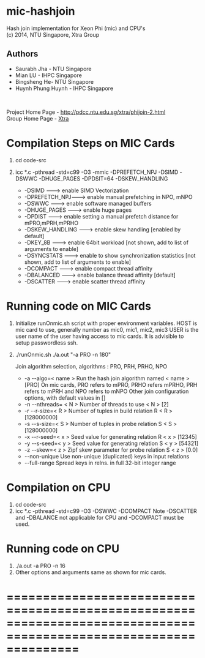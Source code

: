 mic-hashjoin
============
Hash join implementation for Xeon Phi (mic) and CPU's
<br>
(c) 2014, NTU Singapore, Xtra Group

Authors
-------

* Saurabh Jha - NTU Singapore
* Mian LU - IHPC Singapore
* Bingsheng He- NTU Singapore
* Huynh Phung Huynh - IHPC Singapore
<br>


 Project Home Page - <a href="http://pdcc.ntu.edu.sg/xtra/phijoin-2.html">http://pdcc.ntu.edu.sg/xtra/phijoin-2.html</a>
 <br>
 Group Home Page - <a href="http://pdcc.ntu.edu.sg/xtra"> Xtra </a>
 

Compilation Steps on MIC Cards
==============================
1. cd code-src
2. icc *.c -pthread -std=c99 -O3 -mmic -DPREFETCH_NPJ -DSIMD -DSWWC -DHUGE_PAGES -DPDSIT=64 -DSKEW_HANDLING

	* -DSIMD	---> enable SIMD Vectorization
	* -DPREFETCH_NPJ---> enable manual prefetching in NPO, mNPO
	* -DSWWC 	---> enable software managed buffers
	* -DHUGE_PAGES	---> enable huge pages
	* -DPDIST 	---> enable setting a manual prefetch distance for mPRO,mPRH,mPRHO 
	* -DSKEW_HANDLING ---> enable skew handling [enabled by default]
	* -DKEY_8B	---> enable 64bit workload [not shown, add to list of arguments to enable]
	* -DSYNCSTATS	---> enable to show synchronization statistics [not shown, add to list of arguments to enable]
	* -DCOMPACT	---> enable compact thread affinity
	* -DBALANCED	---> enable balance thread affinity [default]
	* -DSCATTER	---> enable scatter thread affinity

Running code on MIC Cards
=========================
1. Initialize runOnmic.sh script with proper environment variables. 
	HOST is mic card to use, generally number as mic0, mic1, mic2, mic3
	USER is the user name of the user having access to mic cards. It is advisible to setup passwordless ssh.
2. ./runOnmic.sh ./a.out "-a PRO -n 180"
	
	Join algorithm selection, algorithms : PRO, PRH, PRHO, NPO
	* -a --algo=&lt; name &gt;    Run the hash join algorithm named &lt; name &gt; [PRO]
	On mic cards, PRO refers to mPRO, PRHO refers mPRHO, PRH refers to mPRH and NPO refers to mNPO
	Other join configuration options, with default values in [] 
	* -n --nthreads= &lt; N &gt;  Number of threads to use &lt; N &gt; [2]
	* -r --r-size=&lt; R &gt;    Number of tuples in build relation R &lt; R &gt; [128000000]
	* -s --s-size=&lt; S &gt;    Number of tuples in probe relation S &lt; S &gt; [128000000]
	* -x --r-seed=&lt; x &gt;    Seed value for generating relation R &lt; x &gt; [12345]
	* -y --s-seed=&lt; y &gt;    Seed value for generating relation S &lt; y &gt; [54321]
	* -z --skew=&lt; z &gt;      Zipf skew parameter for probe relation S &lt; z &gt; [0.0]
	* --non-unique       Use non-unique (duplicated) keys in input relations 
	* --full-range       Spread keys in relns. in full 32-bit integer range

Compilation on CPU
==================
1. cd code-src 
2. icc *.c -pthread -std=c99 -O3 -DSWWC -DCOMPACT
Note -DSCATTER and -DBALANCE not applicable for CPU and -DCOMPACT must be used.

Running code on CPU
===================
1. ./a.out -a PRO -n 16
2. Other options and arguments same as shown for mic cards.


==================================================================================================================
==================================================================================================================



